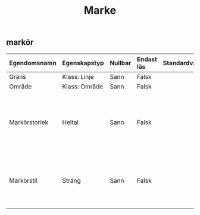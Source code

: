 ﻿---
title: Marke
second_title: Aspose.Cells Cloud Documen
type: docs
url: /sv/specification/model/marker/
description: "Aspose.Cells Molnmodellspecifikation : Markör. Hantera enkelt Excel och andra kalkylarksdokument med funktioner som att öppna, generera, redigera, dela, slå samman, jämföra och konvertera"
weight: 50
---
## **markör**

 

| Egendomsnamn| Egenskapstyp| Nullbar| Endast läs| Standardvärde| Beskrivning|
|:- |:- |:- |:- |:- |:- |
| Gräns| Klass: Linje| Sann| Falsk|| Får gränsen.|
| Område| Klass: Område| Sann| Falsk|| Får området.|
|Markörstorlek| Heltal| Sann| Falsk|| Representerar markörstorleken i punktenhet. Gäller linjediagram, punktdiagram eller radardiagram.|
| Markörstil| Sträng| Sann| Falsk|| Representerar markörstilen. Gäller linjediagram, punktdiagram eller radardiagram.|

